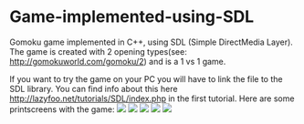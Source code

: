 # Game-implemented-using-SDL
Gomoku game implemented in C++, using SDL (Simple DirectMedia Layer). The game is created with 2 opening types(see: http://gomokuworld.com/gomoku/2) and is a 1 vs 1 game.

If you want to try the game on your PC you will have to link the file to the SDL library. You can find info about this here http://lazyfoo.net/tutorials/SDL/index.php in the first tutorial.
 Here are some printscreens with the game:
 <img src="img/GamePrintsreen-1.png" >
  <img src="img/GamePrintsreen-2.png" >
   <img src="img/GamePrintsreen-3.png" >
    <img src="img/GamePrintsreen-4.png" >
     <img src="img/GamePrintsreen-5.png" >
 



